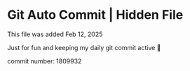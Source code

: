 # Git Auto Commit | Hidden File

This file was added Feb 12, 2025

Just for fun and keeping my daily git commit active 🤪

commit number: 1809932
